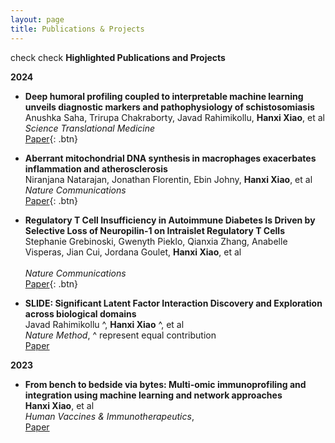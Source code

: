 ```yaml
---
layout: page
title: Publications & Projects
---
```

check check
**Highlighted Publications and Projects**


**2024**

- **Deep humoral profiling coupled to interpretable machine learning unveils diagnostic markers and pathophysiology of schistosomiasis** <br>
	Anushka Saha, Trirupa Chakraborty, Javad Rahimikollu, **Hanxi Xiao**,  et al <br>
  *Science Translational Medicine* <br>
  [Paper](https://www.science.org/doi/10.1126/scitranslmed.adk7832){: .btn} 

- **Aberrant mitochondrial DNA synthesis in macrophages exacerbates inflammation and atherosclerosis** <br>
	Niranjana Natarajan, Jonathan Florentin, Ebin Johny, **Hanxi Xiao**,  et al <br>
  *Nature Communications* <br>
  [Paper](https://www.nature.com/articles/s41467-024-51780-1){: .btn} 


- **Regulatory T Cell Insufficiency in Autoimmune Diabetes Is Driven by Selective Loss of Neuropilin-1 on Intraislet Regulatory T Cells** <br>
Stephanie Grebinoski, Gwenyth Pieklo, Qianxia Zhang, Anabelle Visperas, Jian Cui, Jordana Goulet, **Hanxi Xiao**, et al <br>   
*Nature Communications* <br>
[Paper](https://journals.aai.org/jimmunol/article/213/6/779/267054/Regulatory-T-Cell-Insufficiency-in-Autoimmune){: .btn} 


- **SLIDE: Significant Latent Factor Interaction Discovery and Exploration across biological domains** <br>
	Javad Rahimikollu ^, **Hanxi Xiao** ^,  et al <br>
  *Nature Method*, ^ represent equal contribution <br>
  [Paper](https://www.nature.com/articles/s41592-024-02175-z)

**2023**
- **From bench to bedside via bytes: Multi-omic immunoprofiling and integration using machine learning and network approaches** <br>
	**Hanxi Xiao**, et al <br>
  *Human Vaccines & Immunotherapeutics*, <br>
  [Paper](https://www.tandfonline.com/doi/full/10.1080/21645515.2023.2282803)

